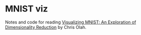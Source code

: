 # MNIST viz

Notes and code for reading
[Visualizing MNIST: An Exploration of Dimensionality Reduction](https://colah.github.io/posts/2014-10-Visualizing-MNIST/)
by Chris Olah.